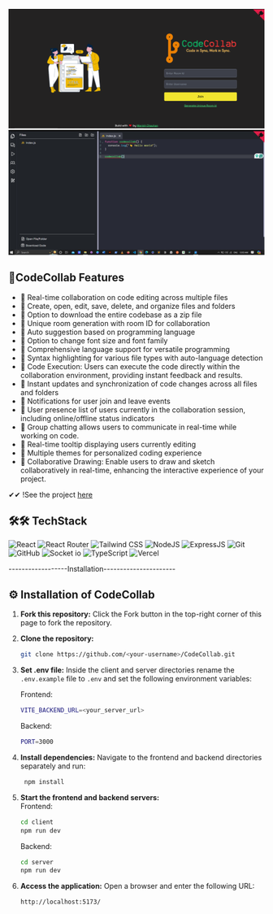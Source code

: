 ![Preview-1](https://github.com/Manishchauhan7/sampleimg/blob/main/pre2.png)
![Preview-2](https://github.com/Manishchauhan7/sampleimg/blob/main/preview2.png)


## 📌CodeCollab Features

-   📌 Real-time collaboration on code editing across multiple files
-   📌 Create, open, edit, save, delete, and organize files and folders
-   📌 Option to download the entire codebase as a zip file
-   📌 Unique room generation with room ID for collaboration
-   📌 Auto suggestion based on programming language
-   📌 Option to change font size and font family
-   📌 Comprehensive language support for versatile programming
-   📌 Syntax highlighting for various file types with auto-language detection
-   📌 Code Execution: Users can execute the code directly within the collaboration environment, providing instant feedback and results.
-   📌 Instant updates and synchronization of code changes across all files and folders
-   📌 Notifications for user join and leave events
-   📌 User presence list of users currently in the collaboration session, including online/offline status indicators
-   📌 Group chatting allows users to communicate in real-time while working on code.
-   📌 Real-time tooltip displaying users currently editing
-   📌 Multiple themes for personalized coding experience
-   📌 Collaborative Drawing: Enable users to draw and sketch collaboratively in real-time, enhancing the interactive experience of your project.

✔✔ !See the project [here](https://my-code-collabs.vercel.app/)
  ## 🛠🛠 TechStack

![React](https://img.shields.io/badge/React-20232A?style=for-the-badge&logo=react&logoColor=61DAFB)
![React Router](https://img.shields.io/badge/React_Router-CA4245?style=for-the-badge&logo=react-router&logoColor=white)
![Tailwind CSS](https://img.shields.io/badge/Tailwind_CSS-38B2AC?style=for-the-badge&logo=tailwind-css&logoColor=white)
![NodeJS](https://img.shields.io/badge/Node.js-43853D?style=for-the-badge&logo=node.js&logoColor=white)
![ExpressJS](https://img.shields.io/badge/Express.js-404D59?style=for-the-badge)
![Git](https://img.shields.io/badge/GIT-E44C30?style=for-the-badge&logo=git&logoColor=white)
![GitHub](https://img.shields.io/badge/GitHub-100000?style=for-the-badge&logo=github&logoColor=white)
![Socket io](https://img.shields.io/badge/Socket.io-ffffff?style=for-the-badge)
![TypeScript](https://img.shields.io/badge/TypeScript-007ACC?style=for-the-badge&logo=typescript&logoColor=white)
![Vercel](https://img.shields.io/badge/Vercel-000000?style=for-the-badge&logo=vercel&logoColor=white)



------------------Installation----------------------



## ⚙️ Installation of CodeCollab

1. **Fork this repository:** Click the Fork button in the top-right corner of this page to fork the repository.
2. **Clone the repository:**
    ```bash
    git clone https://github.com/<your-username>/CodeCollab.git
    ```
3. **Set .env file:**
   Inside the client and server directories rename the `.env.example` file to `.env` and set the following environment variables:

    Frontend:

    ```bash
    VITE_BACKEND_URL=<your_server_url>
    ```

    Backend:

    ```bash
    PORT=3000
    ```

4. **Install dependencies:**
   Navigate to the frontend and backend directories separately and run:
    ```bash
     npm install
    ```
5. **Start the frontend and backend servers:**  
   Frontend:
    ```bash
    cd client
    npm run dev
    ```
    Backend:
    ```bash
    cd server
    npm run dev
    ```
6. **Access the application:**
   Open a browser and enter the following URL:
    ```bash
    http://localhost:5173/
    ```

